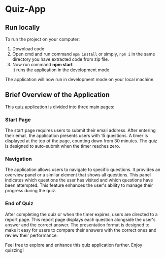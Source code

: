 # Quiz-App

## Run locally
To run the project on your computer:
1. Download code 
2. Open cmd and run command `npm install` or simply, `npm i` in the same directory you have extracted code from zip file.
3. Now run command <b>npm start</b>
<br/>It runs the application in the development mode


The application will now run in development mode on your local machine.

## Brief Overview of the Application

This quiz application is divided into three main pages:

### Start Page
The start page requires users to submit their email address. After entering their email, the application presents users with 15 questions. A timer is displayed at the top of the page, counting down from 30 minutes. The quiz is designed to auto-submit when the timer reaches zero.

### Navigation
The application allows users to navigate to specific questions. It provides an overview panel or a similar element that shows all questions. This panel indicates which questions the user has visited and which questions have been attempted. This feature enhances the user's ability to manage their progress during the quiz.

### End of Quiz
After completing the quiz or when the timer expires, users are directed to a report page. This report page displays each question alongside the user's answer and the correct answer. The presentation format is designed to make it easy for users to compare their answers with the correct ones and review their performance.

Feel free to explore and enhance this quiz application further. Enjoy quizzing!
